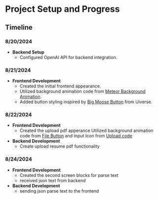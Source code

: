 # Project Setup and Progress

## Timeline

### 8/20/2024

- **Backend Setup**
  - Configured OpenAI API for backend integration.

### 8/21/2024

- **Frontend Development**
  - Created the initial frontend appearance.
  - Utilized background animation code from [Meteor Background Animation](https://codesandbox.io/p/sandbox/meteor-background-animation-v5o7zu?file=%2Fsrc%2FApp.js%3A19%2C24).
  - Added button styling inspired by [Big Moose Button](https://uiverse.io/barisdogansutcu/big-moose-69) from Uiverse.

### 8/22/2024

- **Frontend Development**
  - Created the upload pdf apperance Utilized background animation code from [File Button](https://uiverse.io/simontheonlyone/happy-baboon-60) and Input Icon from [Upload code](https://uiverse.io/Yaya12085/yellow-goat-62)
- **Backend Development**
  - Create upload resume pdf functionality

### 8/24/2024

- **Frontend Development**
  - Created the second screen blocks for parse text
  - received json text from backend
- **Backend Development**
  - sending json parse text to the frontend
